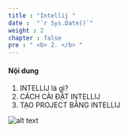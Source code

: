 ```yaml
---
title : "Intellij "
date :  "`r Sys.Date()`" 
weight : 2 
chapter : false
pre : " <b> 2. </b> "
---
```



#### Nội dung 

1. INTELLIJ là gì?
2. CÁCH CÀI ĐẶT INTELLIJ 
3. TẠO PROJECT BẰNG INTELLIJ

![alt text](/web/images/1.1/001.png)